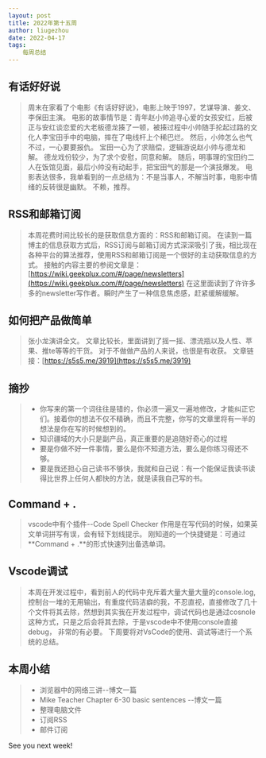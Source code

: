 ```yaml
---
layout: post
title: 2022年第十五周
author: liugezhou
date: 2022-04-17
tags:
    每周总结
---
```

## 有话好好说
> 周末在家看了个电影《有话好好说》，电影上映于1997，艺谋导演、姜文、李保田主演。
> 电影的故事情节是：青年赵小帅追寻心爱的女孩安红，后被正与安红谈恋爱的大老板德龙揍了一顿，被揍过程中小帅随手抡起过路的文化人李宝田手中的电脑，摔在了电线杆上个稀巴烂。
> 然后，小帅怎么也气不过，一心要要报仇。
> 宝田一心为了求赔偿，逻辑游说赵小帅与德龙和解。
> 德龙戏份较少，为了求个安慰，同意和解。
> 随后，明事理的宝田约二人在饭馆见面，最后小帅没有动起手，把宝田气的那是一个演技爆发。
> 电影表达很多，我单看到的一点总结为：不是当事人，不解当时事，电影中情绪的反转很是幽默。
> 不赖，推荐。
<!--more -->
## RSS和邮箱订阅
> 本周花费时间比较长的是获取信息方面的：RSS和邮箱订阅。
> 在读到一篇博主的信息获取方式后，RSS订阅与邮箱订阅方式深深吸引了我，相比现在各种平台的算法推荐，使用RSS和邮箱订阅是一个很好的主动获取信息的方式。
> 接触的内容主要的参阅文章是：[https://wiki.geekplux.com/#/page/newsletters](https://wiki.geekplux.com/#/page/newsletters)
> 在这里面读到了许许多多的newsletter写作者。瞬时产生了一种信息焦虑感，赶紧缓解缓解。

## 如何把产品做简单
> 张小龙演讲全文。
> 文章比较长，里面讲到了摇一摇、漂流瓶以及人性、苹果、推te等等的干货。
> 对于不做做产品的人来说，也很是有收获。
> 文章链接：[https://s5s5.me/3919](https://s5s5.me/3919)

## 摘抄
> - 你写来的第一个词往往是错的，你必须一遍又一遍地修改，才能纠正它们。接着你的想法不仅不精确，而且不完整，你写的文章里将有一半的想法是你在写的时候想到的。
> - 知识疆域的大小只是副产品，真正重要的是追随好奇心的过程
> - 要是你做不好一件事情，要么是你不知道方法，要么是你练习得还不够。
> - 要是我还担心自己读书不够快，我就和自己说：有一个能保证我读书读得比世界上任何人都快的方法，就是读我自己写的书。

## Command + .
> vscode中有个插件--Code Spell Checker
> 作用是在写代码的时候，如果英文单词拼写有误，会有轻下划线提示。
> 刚知道的一个快捷键是：可通过**Command + .**的形式快速列出备选单词。

## Vscode调试
> 本周在开发过程中，看到前人的代码中充斥着大量大量大量的console.log,控制台一堆的无用输出，有重度代码洁癖的我，不忍直视，直接修改了几十个文件将其去除，然想到其实我在开发过程中，调试代码也是通过cosnole这种方式，只是之后会将其去除，于是vscode中不使用console直接debug， 非常的有必要。
> 下周要将对VsCode的使用、调试等进行一个系统的总结。

## 本周小结
> - 浏览器中的网络三讲--博文一篇
> - Mike Teacher Chapter 6-30 basic  sentences --博文一篇
> - 整理电脑文件
> - 订阅RSS
> - 邮件订阅

See you next week!
